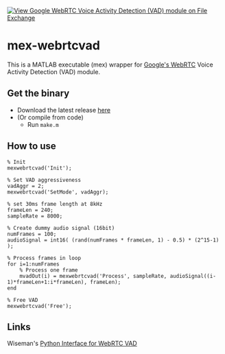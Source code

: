 [![View Google WebRTC Voice Activity Detection (VAD) module on File Exchange](https://www.mathworks.com/matlabcentral/images/matlab-file-exchange.svg)](https://ch.mathworks.com/matlabcentral/fileexchange/78895-google-webrtc-voice-activity-detection-vad-module)

# mex-webrtcvad
This is a MATLAB executable (mex) wrapper for [Google's WebRTC](https://webrtc.org/) Voice Activity Detection (VAD) module.

## Get the binary
* Download the latest release [here](https://github.com/rafaelkarrer/mex-webrtcvad/releases)
* (Or compile from code)
  - Run `make.m`

## How to use
```
% Init
mexwebrtcvad('Init');

% Set VAD aggressiveness
vadAggr = 2;
mexwebrtcvad('SetMode', vadAggr);

% set 30ms frame length at 8kHz
frameLen = 240;
sampleRate = 8000;

% Create dummy audio signal (16bit)
numFrames = 100;
audioSignal = int16( (rand(numFrames * frameLen, 1) - 0.5) * (2^15-1) );

% Process frames in loop
for i=1:numFrames
    % Process one frame
    mvadOut(i) = mexwebrtcvad('Process', sampleRate, audioSignal((i-1)*frameLen+1:i*frameLen), frameLen);
end

% Free VAD
mexwebrtcvad('Free');
```
## Links
Wiseman's [Python Interface for WebRTC VAD](https://github.com/wiseman/py-webrtcvad)
